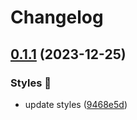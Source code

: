 # Changelog

## [0.1.1](https://github.com/hbstack/syntax-highlighting/compare/styles/paraiso-light/v0.1.0...styles/paraiso-light/v0.1.1) (2023-12-25)


### Styles 🎨

* update styles ([9468e5d](https://github.com/hbstack/syntax-highlighting/commit/9468e5d054f6c1775a1966bcf308506cebd2f804))
